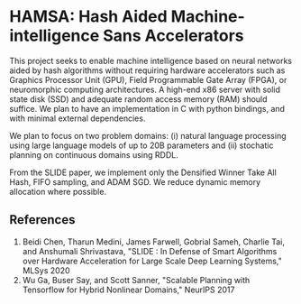 # HAMSA: Hash Aided Machine-intelligence Sans Accelerators

This project seeks to enable machine intelligence based on neural networks aided by hash algorithms without requiring hardware accelerators such as Graphics Processor Unit (GPU), Field Programmable Gate Array (FPGA), or neuromorphic computing architectures. A high-end x86 server with solid state disk (SSD) and adequate random access memory (RAM) should suffice.  We plan to have an implementation in C with python bindings, and with minimal external dependencies.

We plan to focus on two problem domains: (i) natural language processing using large language models of up to 20B parameters and (ii) stochatic planning on continuous domains using RDDL.

From the SLIDE paper, we implement only the Densified Winner Take All Hash, FIFO sampling, and ADAM SGD. We reduce 
dynamic memory allocation where possible.

## References
   1. Beidi Chen, Tharun Medini, James Farwell, Gobrial Sameh, Charlie Tai, and Anshumali Shrivastava, "SLIDE : In Defense of Smart Algorithms over Hardware Acceleration for Large Scale Deep Learning Systems," MLSys 2020
   2. Wu Ga, Buser Say, and Scott Sanner, "Scalable Planning with Tensorflow for Hybrid Nonlinear Domains," NeurIPS 2017
